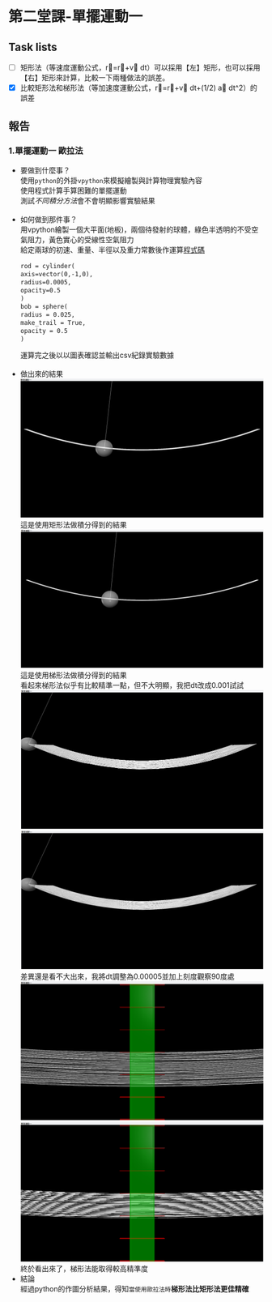# 第二堂課-單擺運動一
## Task lists
- [ ] 矩形法（等速度運動公式，r⃗=r⃗+v⃗ dt）可以採用【左】矩形，也可以採用【右】矩形來計算，比較一下兩種做法的誤差。
- [x] 比較矩形法和梯形法（等加速度運動公式，r⃗=r⃗+v⃗ dt+(1/2) a⃗ dt^2）的誤差
## 報告
### 1.單擺運動一 歐拉法
  - 要做到什麼事？<br>
      使用`python`的外掛`vpython`來模擬繪製與計算物理實驗內容<br>
      使用程式計算手算困難的單擺運動<br>
      測試*不同積分方法*會不會明顯影響實驗結果<br><br>
  - 如何做到那件事？<br>
      用vpython繪製一個大平面(地板)，兩個待發射的球體，綠色半透明的不受空氣阻力，黃色實心的受線性空氣阻力<br>
      給定兩球的初速、重量、半徑以及重力常數後作運算[程式碼](/第一堂課-拋體運動二/拋體運動二csv.py)<br>
      ```
      rod = cylinder(
      axis=vector(0,-1,0),
      radius=0.0005,
      opacity=0.5
      )
      bob = sphere(
      radius = 0.025,
      make_trail = True,
      opacity = 0.5
      )
      ``` 
      運算完之後以以圖表確認並輸出csv紀錄實驗數據<br><br>
  - 做出來的結果<br>
      ![This is an image](/第二堂課-單擺運動一/result1.png)<br>
      這是使用矩形法做積分得到的結果<br>
      ![This is an image](/第二堂課-單擺運動一/result2.png)<br>
      這是使用梯形法做積分得到的結果<br>
      看起來梯形法似乎有比較精準一點，但不大明顯，我把dt改成0.001試試<br>
      ![This is an image](/第二堂課-單擺運動一/result1dt.png)<br>
      ![This is an image](/第二堂課-單擺運動一/result2dt.png)<br>
      差異還是看不大出來，我將dt調整為0.00005並加上刻度觀察90度處<br>
      ![This is an image](/第二堂課-單擺運動一/result1pdtc.png)<br>
      ![This is an image](/第二堂課-單擺運動一/result2pdtc.png)<br>
      終於看出來了，梯形法能取得較高精準度<br>
  - 結論<br>
      經過python的作圖分析結果，得知`當使用歐拉法時`**梯形法比矩形法更佳精確**